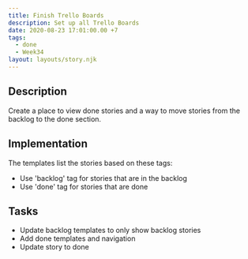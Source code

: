 ```yaml
---
title: Finish Trello Boards
description: Set up all Trello Boards
date: 2020-08-23 17:01:00.00 +7
tags:
  - done
  - Week34
layout: layouts/story.njk
---
```

## Description

Create a place to view done stories and a way to move stories from the backlog to the done section.

## Implementation

The templates list the stories based on these tags:

- Use 'backlog' tag for stories that are in the backlog
- Use 'done' tag for stories that are done

## Tasks

- Update backlog templates to only show backlog stories
- Add done templates and navigation
- Update story to done



